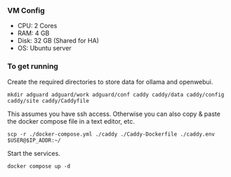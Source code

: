 ### VM Config
- CPU: 2 Cores
- RAM: 4 GB
- Disk: 32 GB (Shared for HA)
- OS: Ubuntu server

### To get running
Create the required directories to store data for ollama and openwebui.

`mkdir adguard adguard/work adguard/conf caddy caddy/data caddy/config caddy/site caddy/Caddyfile`

This assumes you have ssh access. Otherwise you can also copy & paste the docker compose file in a text editor, etc.

`scp -r ./docker-compose.yml ./caddy ./Caddy-Dockerfile ./caddy.env $USER@$IP_ADDR:~/`

Start the services.

`docker compose up -d`